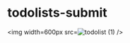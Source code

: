 # todolists-submit

<img width=600px src=![todolist (1)](https://user-images.githubusercontent.com/116148148/217546738-b4dac366-56ed-4987-8aad-a448d971ef94.gif) />
